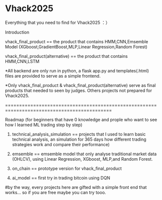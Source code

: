 # Vhack2025
Everything that you need to find for Vhack2025 ：）

Introduction

vhack_final_product == the product that contains HMM,CNN,Emsemble Model (XGboost,GradientBoost,MLP,Linear Regression,Random Forest)

vhack_final_product(alternative) == the product that contains HMM,CNN,LSTM

*All backend are only run in python, a flask app.py and templates(.html) files are provided to serve as a simple frontend.

*Only vhack_final_product & vhack_final_product(alternative) serve as final products that needed to seen by judges. Others projects not prepared for Vhack2025.

============================================================================================

Roadmap (for beginners that have 0 knowledge and prople who want to see how I learned ML trading step by step)

1. technical_analysis_simulation == projects that I used to learn basic technical analysis, an simulation for 365 days how different trading strategies work and compare their performance)

2. emsemble == emsemble model that only analyse traditional market data (OHLCV), using Linear Regression, XGboost, MLP,and Random Forest.

3. on_chain == prototype version for vhack_final_product

4. ai_model == first try in trading bitcoin using DQN

#by the way, every projects here are gifted with a simple front end that works... so if you are free maybe you can try tooo.


